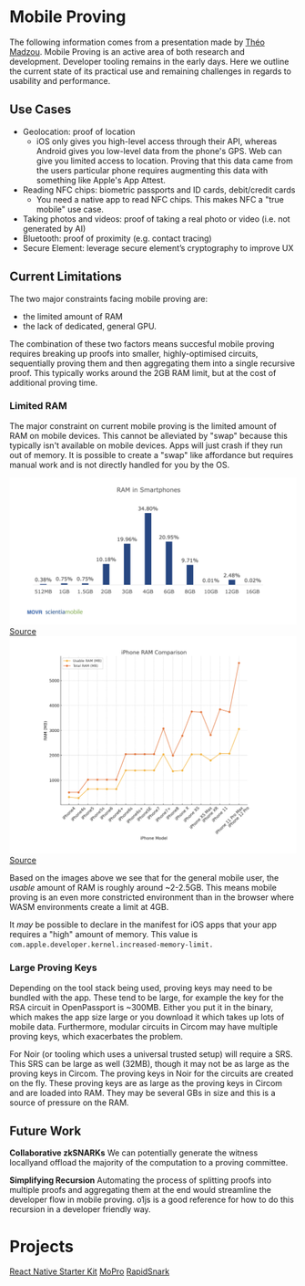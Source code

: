 # Mobile Proving

The following information comes from a presentation made by [Théo Madzou](https://github.com/madztheo). Mobile Proving is an active area of both research and development. Developer tooling remains in the early days. 
Here we outline the current state of its practical use and remaining challenges in regards to usability and performance.

## Use Cases

- Geolocation: proof of location
    - iOS only gives you high-level access through their API, whereas Android gives you low-level data from the phone's GPS. Web can give you limited access to location. Proving that this data came from the users particular phone requires augmenting this data with something like Apple's App Attest.
- Reading NFC chips: biometric passports and ID cards, debit/credit cards
    - You need a native app to read NFC chips. This makes NFC a "true mobile" use case. 
- Taking photos and videos: proof of taking a real photo or video (i.e. not generated by AI)
- Bluetooth: proof of proximity (e.g. contact tracing)
- Secure Element: leverage secure element’s cryptography to improve UX

## Current Limitations

The two major constraints facing mobile proving are:
- the limited amount of RAM 
- the lack of dedicated, general GPU. 

The combination of these two factors means succesful mobile proving requires breaking up proofs into smaller, highly-optimised circuits, sequentially proving them and then aggregating them into a single recursive proof. This typically works around the 2GB RAM limit, but at the cost of additional proving time.

### Limited RAM
The major constraint on current mobile proving is the limited amount of RAM on mobile devices. This cannot be alleviated by "swap" because this typically isn't available on mobile devices. Apps will just crash if they run out of memory. It is possible to create a "swap" like affordance but requires manual work and is not directly handled for you by the OS.

![RAM](../../images/ram-in-smartphones.png) [Source](https://www.scientiamobile.com/how-much-ram-is-in-smartphones/)
![usable-RAM](../../images/usable-ram-in-smartphones.png) [Source](https://stackoverflow.com/questions/5887248/ios-app-maximum-memory-budget)

Based on the images above we see that for the general mobile user, the *usable* amount of RAM is roughly around ~2-2.5GB. This means mobile proving is an even more constricted environment than in the browser where WASM environments create a limit at 4GB.

It *may* be possible to declare in the manifest for iOS apps that your app requires a "high" amount of memory. This value is `com.apple.developer.kernel.increased-memory-limit.`

### Large Proving Keys
Depending on the tool stack being used, proving keys may need to be bundled with the app. These tend to be large, for example the key for the RSA circuit in OpenPassport is ~300MB. Either you put it in the binary, which makes the app size large or you download it which takes up lots of mobile data. Furthermore, modular circuits in Circom may have multiple proving keys, which exacerbates the problem.

For Noir (or tooling which uses a universal trusted setup) will require a SRS. This SRS can be large as well (32MB), though it may not be as large as the proving keys in Circom. The proving keys in Noir for the circuits are created on the fly. These proving keys are as large as the proving keys in Circom and are loaded into RAM. They may be several GBs in size and this is a source of pressure on the RAM.

## Future Work

**Collaborative zkSNARKs**
We can potentially generate the witness locallyand offload the majority of the computation to a proving committee.

**Simplifying Recursion** 
Automating the process of splitting proofs into multiple proofs and aggregating them at the end would streamline the developer flow in mobile proving. o1js is a good reference for how to do this recursion in a developer friendly way.

# Projects 
[React Native Starter Kit](https://github.com/madztheo/noir-react-native-starter)
[MoPro](https://github.com/zkmopro/mopro)
[RapidSnark](https://github.com/iden3/rapidsnark)

